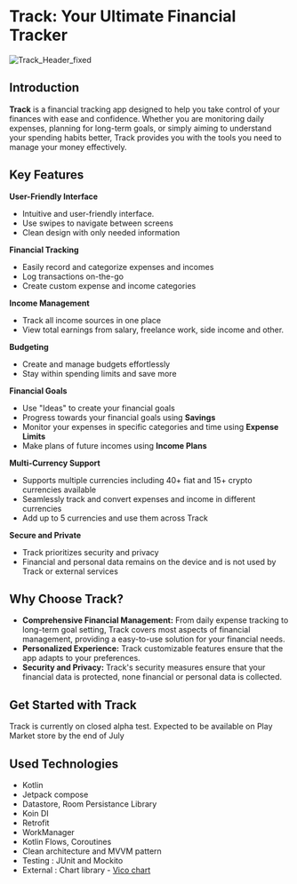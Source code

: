 # Track: Your Ultimate Financial Tracker
![Track_Header_fixed](https://github.com/rain991/Track/assets/107253679/227f2b84-207c-438d-8831-32db45d957d5)
## Introduction

**Track** is a financial tracking app designed to help you take control of your finances with ease and confidence. Whether you are monitoring daily expenses, planning for long-term goals, or simply aiming to understand your spending habits better, Track provides you with the tools you need to manage your money effectively.

## Key Features

**User-Friendly Interface**
   - Intuitive and user-friendly interface.
   - Use swipes to navigate between screens
   - Clean design with only needed information

**Financial Tracking**
   - Easily record and categorize expenses and incomes
   - Log transactions on-the-go
   - Create custom expense and income categories

**Income Management**
   - Track all income sources in one place
   - View total earnings from salary, freelance work, side income and other.

**Budgeting**
   - Create and manage budgets effortlessly
   - Stay within spending limits and save more

**Financial Goals**
   - Use "Ideas" to create your financial goals 
   - Progress towards your financial goals using **Savings**
   - Monitor your expenses in specific categories and time using **Expense Limits**
   - Make plans of future incomes using **Income Plans**

 **Multi-Currency Support**
   - Supports multiple currencies including 40+ fiat and 15+ crypto currencies available
   - Seamlessly track and convert expenses and income in different currencies
   - Add up to 5 currencies and use them across Track 

 **Secure and Private**
   - Track prioritizes security and privacy
   - Financial and personal data remains on the device and is not used by Track or external services
   
## Why Choose Track?

- **Comprehensive Financial Management:** From daily expense tracking to long-term goal setting, Track covers most aspects of financial management, providing a easy-to-use solution for your financial needs.
- **Personalized Experience:** Track customizable features ensure that the app adapts to your preferences.
- **Security and Privacy:** Track's security measures ensure that your financial data is protected, none financial or personal data is collected. 

## Get Started with Track

Track is currently on closed alpha test. Expected to be available on Play Market store by the end of July

## Used Technologies
- Kotlin
- Jetpack compose
- Datastore, Room Persistance Library
- Koin DI
- Retrofit
- WorkManager
- Kotlin Flows, Coroutines
- Clean architecture and MVVM pattern
- Testing : JUnit and Mockito
- External : Chart library - [Vico chart](https://github.com/patrykandpatrick/vico)
